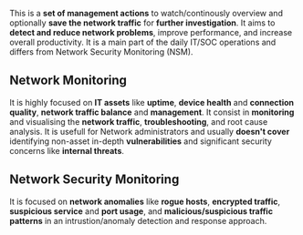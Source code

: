 This is a **set of management actions** to watch/continously overview and optionally **save the network traffic** for **further investigation**.
It aims to **detect and reduce network problems**, improve performance, and increase overall productivity. 
It is a main part of the daily IT/SOC operations and differs from Network Security Monitoring (NSM).
## Network Monitoring
It is highly focused on **IT assets** like **uptime**, **device health** and **connection quality**, **network traffic balance** and **management**.
It consist in **monitoring** and visualising the **network traffic**, **troubleshooting**, and root cause analysis.
It is usefull for Network administrators and usually **doesn't cover** identifying non-asset in-depth **vulnerabilities** and significant security concerns like **internal threats**.
## Network Security Monitoring
It is focused on **network anomalies** like **rogue hosts**, **encrypted traffic**, **suspicious service** and **port usage**, and **malicious/suspicious traffic patterns** in an intrustion/anomaly detection and response approach.

